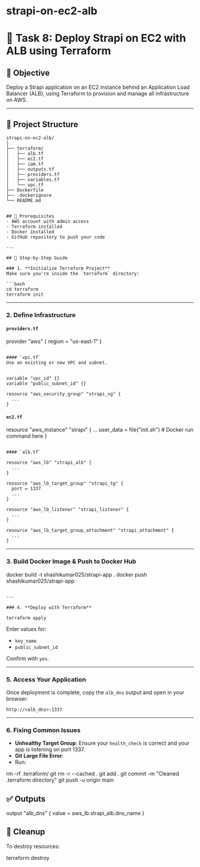 # strapi-on-ec2-alb

# 📘 Task 8: Deploy Strapi on EC2 with ALB using Terraform

## 🎯 Objective
Deploy a Strapi application on an EC2 instance behind an Application Load Balancer (ALB), using Terraform to provision and manage all infrastructure on AWS.

---

## 📁 Project Structure
```
strapi-on-ec2-alb/
│
├── terraform/
│   ├── alb.tf
│   ├── ec2.tf
│   ├── iam.tf
│   ├── outputs.tf
│   ├── providers.tf
│   ├── variables.tf
│   └── vpc.tf
├── Dockerfile
├── .dockerignore
└── README.md


## 🔧 Prerequisites
- AWS account with admin access
- Terraform installed
- Docker installed
- GitHub repository to push your code

---

## 🚀 Step-by-Step Guide

### 1. **Initialize Terraform Project**
Make sure you're inside the `terraform` directory:

```bash
cd terraform
terraform init
```

---

### 2. **Define Infrastructure**

#### `providers.tf`

provider "aws" {
  region = "us-east-1"
}
```

#### `vpc.tf`
Use an existing or new VPC and subnet.


variable "vpc_id" {}
variable "public_subnet_id" {}

resource "aws_security_group" "strapi_sg" {
  ...
}
```

#### `ec2.tf`

resource "aws_instance" "strapi" {
  ...
  user_data = file("init.sh")  # Docker run command here
}
```

#### `alb.tf`

resource "aws_lb" "strapi_alb" {
  ...
}

resource "aws_lb_target_group" "strapi_tg" {
  port = 1337
  ...
}

resource "aws_lb_listener" "strapi_listener" {
  ...
}

resource "aws_lb_target_group_attachment" "strapi_attachment" {
  ...
}
```

---

### 3. **Build Docker Image & Push to Docker Hub**

docker build -t shashikumar025/strapi-app .
docker push shashikumar025/strapi-app
```

---

### 4. **Deploy with Terraform**

terraform apply
```
Enter values for:
- `key_name`
- `public_subnet_id`

Confirm with `yes`.

---

### 5. **Access Your Application**
Once deployment is complete, copy the `alb_dns` output and open in your browser:

```
http://<alb_dns>:1337
```

---

### 6. **Fixing Common Issues**
- **Unhealthy Target Group**: Ensure your `health_check` is correct and your app is listening on port 1337.
- **Git Large File Error**:
-  Run:

  rm -rf .terraform/
  git rm -r --cached .
  git add .
  git commit -m "Cleaned .terraform directory"
  git push -u origin main


## ✅ Outputs

output "alb_dns" {
  value = aws_lb.strapi_alb.dns_name
}


## 🧹 Cleanup
To destroy resources:

terraform destroy


